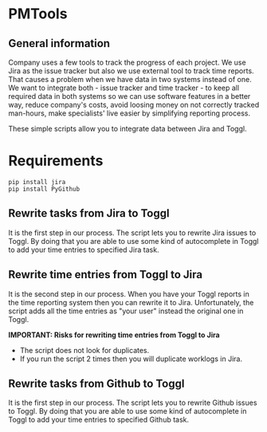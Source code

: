 # PMTools

## General information

Company uses a few tools to track the progress of each project. We use Jira as the issue tracker but also we use external tool to track time reports. That causes a problem when we have data in two systems instead of one. We want to integrate both - issue tracker and time tracker - to keep all required data in both systems so we can use software features in a better way, reduce company's costs, avoid loosing money on not correctly tracked man-hours, make specialists' live easier by simplifying reporting process.

These simple scripts allow you to integrate data between Jira and Toggl. 

# Requirements

```
pip install jira
pip install PyGithub
```

## Rewrite tasks from Jira to Toggl

It is the first step in our process. The script lets you to rewrite Jira issues to Toggl. By doing that you are able to use some kind of autocomplete in Toggl to add your time entries to specified Jira task.

## Rewrite time entries from Toggl to Jira

It is the second step in our process. When you have your Toggl reports in the time reporting system then you can rewrite it to Jira. Unfortunately, the script adds all the time entries as "your user" instead the original one in Toggl.

**IMPORTANT: Risks for rewriting time entries from Toggl to Jira**

* The script does not look for duplicates.
* If you run the script 2 times then you will duplicate worklogs in Jira.

## Rewrite tasks from Github to Toggl

It is the first step in our process. The script lets you to rewrite Github issues to Toggl. By doing that you are able to use some kind of autocomplete in Toggl to add your time entries to specified Github task.
